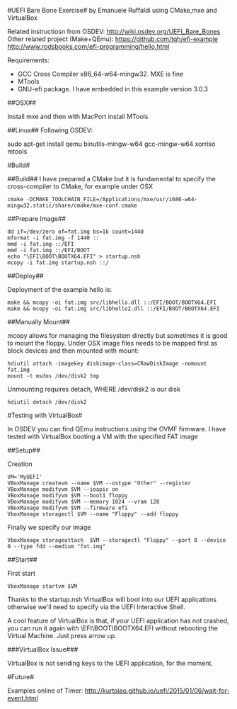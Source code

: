#UEFI Bare Bone Exercise#
by Emanuele Ruffaldi
using CMake,mxe and VirtualBox

Related instructiosn from OSDEV: http://wiki.osdev.org/UEFI_Bare_Bones
Other related project (Make+QEmu): https://github.com/tqh/efi-example http://www.rodsbooks.com/efi-programming/hello.html


Requirements:
- GCC Cross Compiler x86_64-w64-mingw32. MXE is fine
- MTools 
- GNU-efi package. I have embedded in this example version 3.0.3

##OSX##

Install mxe and then with MacPort install MTools

##Linux##
Following OSDEV:

sudo apt-get install qemu binutils-mingw-w64 gcc-mingw-w64 xorriso mtools

#Build#

##Build##
I have prepared a CMake but it is fundamental to specify the cross-compiler to CMake, for example under OSX

	cmake -DCMAKE_TOOLCHAIN_FILE=/Applications/mxe/usr/i686-w64-mingw32.static/share/cmake/mxe-conf.cmake

##Prepare Image##

	dd if=/dev/zero of=fat.img bs=1k count=1440
	mformat -i fat.img -f 1440 ::
	mmd -i fat.img ::/EFI
	mmd -i fat.img ::/EFI/BOOT
	echo "\EFI\BOOT\BOOTX64.EFI" > startup.nsh
	mcopy -i fat.img startup.nsh ::/

##Deploy##

Deployment of the example hello is:

	make &&	mcopy -oi fat.img src/libhello.dll ::/EFI/BOOT/BOOTX64.EFI
	make &&	mcopy -oi fat.img src/libhello2.dll ::/EFI/BOOT/BOOTX64.EFI

##Manually Mount##

mcopy allows for managing the filesystem directly but sometimes it is good to mount the floppy. Under OSX image files needs to be mapped first as block devices and then mounted with mount:

	hdiutil attach -imagekey diskimage-class=CRawDiskImage -nomount fat.img
	mount -t msdos /dev/disk2 tmp

Unmounting requires detach, WHERE /dev/disk2 is our disk

	hdiutil detach /dev/disk2

#Testing with VirtualBox#

In OSDEV you can find QEmu instructions using the OVMF firmware. I have tested with VirtualBox booting a VM with the specified FAT image

##Setup##

Creation

	VM='MyUEFI'
	VBoxManage createvm --name $VM --ostype "Other" --register
	VBoxManage modifyvm $VM --ioapic on
	VBoxManage modifyvm $VM --boot1 floppy
	VBoxManage modifyvm $VM --memory 1024 --vram 128
	VBoxManage modifyvm $VM --firmware efi
	VboxManage storagectl $VM --name "Floppy" --add floppy

Finally we specify our image

	VboxManage storageattach  $VM --storagectl "Floppy" --port 0 --device 0 --type fdd --medium "fat.img"

##Start##

First start 

	VboxManage startvm $VM

Thanks to the startup.nsh VirtualBox will boot into our UEFI applications otherwise we'll need to specify via the UEFI Interactive Shell. 

A cool feature of VirtualBox is that, if your UEFI application has not crashed, you can run it again with \EFI\BOOT\BOOTX64.EFI without rebooting the Virtual Machine. Just press arrow up.

###VirtualBox Issue###

VirtualBox is not sending keys to the UEFI application, for the moment.

#Future#

Examples online of Timer: http://kurtqiao.github.io/uefi/2015/01/06/wait-for-event.html


